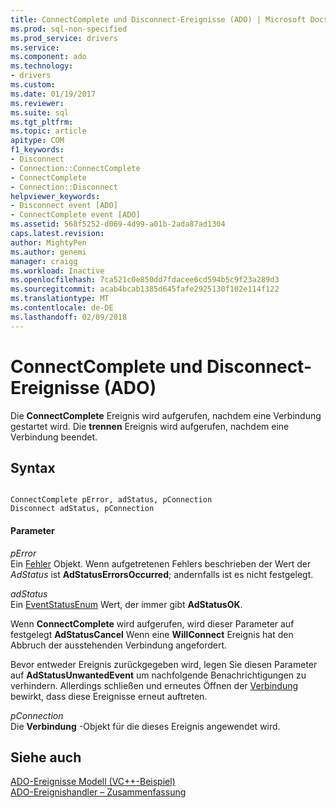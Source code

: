 ```yaml
---
title: ConnectComplete und Disconnect-Ereignisse (ADO) | Microsoft Docs
ms.prod: sql-non-specified
ms.prod_service: drivers
ms.service: 
ms.component: ado
ms.technology:
- drivers
ms.custom: 
ms.date: 01/19/2017
ms.reviewer: 
ms.suite: sql
ms.tgt_pltfrm: 
ms.topic: article
apitype: COM
f1_keywords:
- Disconnect
- Connection::ConnectComplete
- ConnectComplete
- Connection::Disconnect
helpviewer_keywords:
- Disconnect event [ADO]
- ConnectComplete event [ADO]
ms.assetid: 568f5252-d069-4d99-a01b-2ada87ad1304
caps.latest.revision: 
author: MightyPen
ms.author: genemi
manager: craigg
ms.workload: Inactive
ms.openlocfilehash: 7ca521c0e850dd7fdacee6cd594b5c9f23a289d3
ms.sourcegitcommit: acab4bcab1385d645fafe2925130f102e114f122
ms.translationtype: MT
ms.contentlocale: de-DE
ms.lasthandoff: 02/09/2018
---
```

# <a name="connectcomplete-and-disconnect-events-ado"></a>ConnectComplete und Disconnect-Ereignisse (ADO)
Die **ConnectComplete** Ereignis wird aufgerufen, nachdem eine Verbindung gestartet wird. Die **trennen** Ereignis wird aufgerufen, nachdem eine Verbindung beendet.  
  
## <a name="syntax"></a>Syntax  
  
```  
  
ConnectComplete pError, adStatus, pConnection  
Disconnect adStatus, pConnection  
```  
  
#### <a name="parameters"></a>Parameter  
 *pError*  
 Ein [Fehler](../../../ado/reference/ado-api/error-object.md) Objekt. Wenn aufgetretenen Fehlers beschrieben der Wert der *AdStatus* ist **AdStatusErrorsOccurred**; andernfalls ist es nicht festgelegt.  
  
 *adStatus*  
 Ein [EventStatusEnum](../../../ado/reference/ado-api/eventstatusenum.md) Wert, der immer gibt **AdStatusOK**.  
  
 Wenn **ConnectComplete** wird aufgerufen, wird dieser Parameter auf festgelegt **AdStatusCancel** Wenn eine **WillConnect** Ereignis hat den Abbruch der ausstehenden Verbindung angefordert.  
  
 Bevor entweder Ereignis zurückgegeben wird, legen Sie diesen Parameter auf **AdStatusUnwantedEvent** um nachfolgende Benachrichtigungen zu verhindern. Allerdings schließen und erneutes Öffnen der [Verbindung](../../../ado/reference/ado-api/connection-object-ado.md) bewirkt, dass diese Ereignisse erneut auftreten.  
  
 *pConnection*  
 Die **Verbindung** -Objekt für die dieses Ereignis angewendet wird.  
  
## <a name="see-also"></a>Siehe auch  
 [ADO-Ereignisse Modell (VC++-Beispiel)](../../../ado/reference/ado-api/ado-events-model-example-vc.md)   
 [ADO-Ereignishandler – Zusammenfassung](../../../ado/guide/data/ado-event-handler-summary.md)
